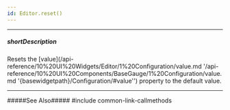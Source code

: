 ```yaml
---
id: Editor.reset()
---
```

---
##### shortDescription
Resets the [value](/api-reference/10%20UI%20Widgets/Editor/1%20Configuration/value.md '/api-reference/10%20UI%20Components/BaseGauge/1%20Configuration/value.md '{basewidgetpath}/Configuration/#value'') property to the default value.

---
#####See Also#####
#include common-link-callmethods